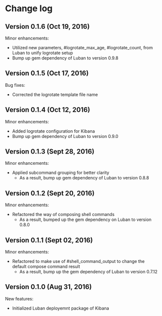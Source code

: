 # Change log

## Version 0.1.6 (Oct 19, 2016)

Minor enhancements:
  * Utilized new parameters, #logrotate_max_age, #logrotate_count, from Luban to unify logrotate setup
  * Bump up gem dependency of Luban to version 0.9.8

## Version 0.1.5 (Oct 17, 2016)

Bug fixes:
  * Corrected the logrotate template file name

## Version 0.1.4 (Oct 12, 2016)

Minor enhancements:
  * Added logrotate configuration for Kibana
  * Bump up gem dependency of Luban to version 0.9.0

## Version 0.1.3 (Sept 28, 2016)

Minor enhancements:
  * Applied subcommand grouping for better clarity
    * As a result, bump up gem dependency of Luban to version 0.8.8

## Version 0.1.2 (Sept 20, 2016)

Minor enhancements:
  * Refactored the way of composing shell commands
    * As a result, bumped up the gem dependency on Luban to version 0.8.0

## Version 0.1.1 (Sept 02, 2016)

Minor enhancements:
  * Refactored to make use of #shell_command_output to change the default compose command result
    * As a result, bump up the gem dependency of Luban to version 0.7.12

## Version 0.1.0 (Aug 31, 2016)

New features:
  * Initialized Luban deployemnt package of Kibana
